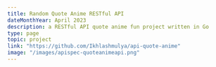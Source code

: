 ```yaml
---
title: Random Quote Anime RESTful API
dateMonthYear: April 2023
description: a RESTful API quote anime fun project written in Go 
type: page
topic: project
link: "https://github.com/Ikhlashmulya/api-quote-anime"
image: "/images/apispec-quoteanimeapi.png"
---
```



